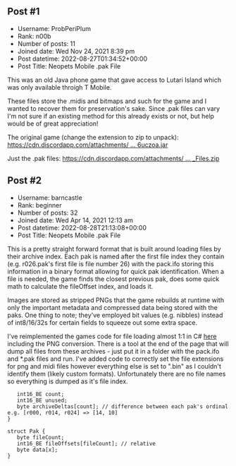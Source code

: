 ## Post #1
- Username: ProbPeriPlum
- Rank: n00b
- Number of posts: 11
- Joined date: Wed Nov 24, 2021 8:39 pm
- Post datetime: 2022-08-27T01:34:52+00:00
- Post Title: Neopets Mobile .pak File

This was an old Java phone game that gave access to Lutari Island which was only available throigh T Mobile.

These files store the .midis and bitmaps and such for the game and I wanted to recover them for preservation's sake. Since .pak files can vary I'm not sure if an existing method for this already exists or not, but help would be of great appreciation!

The original game (change the extension to zip to unpack): [https://cdn.discordapp.com/attachments/ ... 6uczoa.jar](https://cdn.discordapp.com/attachments/527605871107375119/1012751104473309224/neopetsmob_6x6uczoa.jar)

Just the .pak files: [https://cdn.discordapp.com/attachments/ ... _Files.zip](https://cdn.discordapp.com/attachments/569235314086772748/1012896622952337478/Neopets_Mobile_Pak_Files.zip)
## Post #2
- Username: barncastle
- Rank: beginner
- Number of posts: 32
- Joined date: Wed Apr 14, 2021 12:13 am
- Post datetime: 2022-08-28T21:13:08+00:00
- Post Title: Neopets Mobile .pak File

This is a pretty straight forward format that is built around loading files by their archive index. Each pak is named after the first file index they contain (e.g. r026.pak's first file is file number 26) with the pack.ifo storing this information in a binary format allowing for quick pak identification. When a file is needed, the game finds the closest previous pak, does some quick math to calculate the fileOffset index, and loads it.

Images are stored as stripped PNGs that the game rebuilds at runtime with only the important metadata and compressed data being stored with the paks. One thing to note; they've employed bit values (e.g. nibbles) instead of int8/16/32s for certain fields to squeeze out some extra space.

I've reimplemented the games code for file loading almost 1:1 in C# [here](https://gist.github.com/barncastle/fbab86d6a4d5a78333c73115d3ba9209) including the PNG conversion. There is a tool at the end of the page that will dump all files from these archives - just put it in a folder with the pack.ifo and *.pak files and run. I've added code to correctly set the file extensions for png and midi files however everything else is set to ".bin" as I couldn't identify them (likely custom formats). Unfortunately there are no file names so everything is dumped as it's file index.

```
   int16_BE count;
   int16_BE unused;
   byte archiveDeltas[count]; // difference between each pak's ordinal e.g. [r000, r014, r024] => [14, 10]
}

struct Pak {
   byte fileCount;
   int16_BE fileOffsets[fileCount]; // relative
   byte data[x];
}

```
